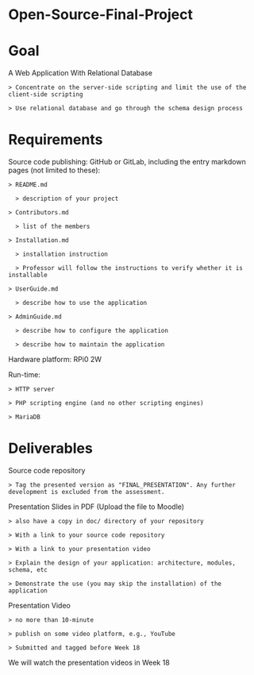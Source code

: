 # Open-Source-Final-Project

# Goal
  A Web Application With Relational Database
  
    > Concentrate on the server-side scripting and limit the use of the client-side scripting
    
    > Use relational database and go through the schema design process

# Requirements
  Source code publishing: GitHub or GitLab, including the entry markdown pages (not limited to these):
  
    > README.md
    
      > description of your project
      
    > Contributors.md
    
      > list of the members
      
    > Installation.md
    
      > installation instruction
      
      > Professor will follow the instructions to verify whether it is installable
      
    > UserGuide.md
    
      > describe how to use the application
      
    > AdminGuide.md

      > describe how to configure the application
      
      > describe how to maintain the application
  
  Hardware platform: RPi0 2W
  
  Run-time:
  
    > HTTP server
    
    > PHP scripting engine (and no other scripting engines)
    
    > MariaDB

# Deliverables
  Source code repository
  
    > Tag the presented version as "FINAL_PRESENTATION". Any further development is excluded from the assessment.
    
  Presentation Slides in PDF (Upload the file to Moodle)
  
    > also have a copy in doc/ directory of your repository
    
    > With a link to your source code repository
    
    > With a link to your presentation video
    
    > Explain the design of your application: architecture, modules, schema, etc
    
    > Demonstrate the use (you may skip the installation) of the application
    
  Presentation Video
  
    > no more than 10-minute
    
    > publish on some video platform, e.g., YouTube 
    
    > Submitted and tagged before Week 18
  
  We will watch the presentation videos in Week 18
